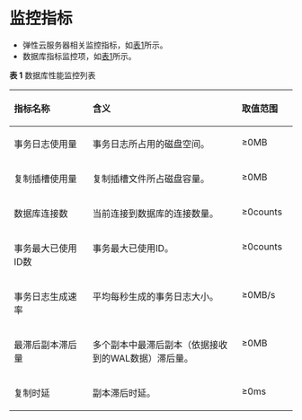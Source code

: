 # 监控指标<a name="zh-cn_topic_0045463706"></a>

-   弹性云服务器相关监控指标，如[表1](支持的监控指标.md#table2501556415126)所示。
-   数据库指标监控项，如[表1](#table1713309394622)所示。

**表 1**  数据库性能监控列表

<a name="table1713309394622"></a>
<table><thead align="left"><tr id="row4051084894640"><th class="cellrowborder" valign="top" width="27.79%" id="mcps1.2.4.1.1"><p id="p6558327694716"><a name="p6558327694716"></a><a name="p6558327694716"></a>指标名称</p>
</th>
<th class="cellrowborder" valign="top" width="52.65%" id="mcps1.2.4.1.2"><p id="p1064513594716"><a name="p1064513594716"></a><a name="p1064513594716"></a>含义</p>
</th>
<th class="cellrowborder" valign="top" width="19.56%" id="mcps1.2.4.1.3"><p id="p5694961594716"><a name="p5694961594716"></a><a name="p5694961594716"></a>取值范围</p>
</th>
</tr>
</thead>
<tbody><tr id="row1636834294622"><td class="cellrowborder" valign="top" width="27.79%" headers="mcps1.2.4.1.1 "><p id="p5076732794622"><a name="p5076732794622"></a><a name="p5076732794622"></a>事务日志使用量</p>
</td>
<td class="cellrowborder" valign="top" width="52.65%" headers="mcps1.2.4.1.2 "><p id="p1851285794622"><a name="p1851285794622"></a><a name="p1851285794622"></a>事务日志所占用的磁盘空间。</p>
</td>
<td class="cellrowborder" valign="top" width="19.56%" headers="mcps1.2.4.1.3 "><p id="p2314647694622"><a name="p2314647694622"></a><a name="p2314647694622"></a>≥0MB</p>
</td>
</tr>
<tr id="row2945631294622"><td class="cellrowborder" valign="top" width="27.79%" headers="mcps1.2.4.1.1 "><p id="p3715105494622"><a name="p3715105494622"></a><a name="p3715105494622"></a>复制插槽使用量</p>
</td>
<td class="cellrowborder" valign="top" width="52.65%" headers="mcps1.2.4.1.2 "><p id="p5644543494622"><a name="p5644543494622"></a><a name="p5644543494622"></a>复制插槽文件所占磁盘容量。</p>
</td>
<td class="cellrowborder" valign="top" width="19.56%" headers="mcps1.2.4.1.3 "><p id="p867740994622"><a name="p867740994622"></a><a name="p867740994622"></a>≥0MB</p>
</td>
</tr>
<tr id="row1759849394622"><td class="cellrowborder" valign="top" width="27.79%" headers="mcps1.2.4.1.1 "><p id="p1619180394622"><a name="p1619180394622"></a><a name="p1619180394622"></a>数据库连接数</p>
</td>
<td class="cellrowborder" valign="top" width="52.65%" headers="mcps1.2.4.1.2 "><p id="p3646763394622"><a name="p3646763394622"></a><a name="p3646763394622"></a>当前连接到数据库的连接数量。</p>
</td>
<td class="cellrowborder" valign="top" width="19.56%" headers="mcps1.2.4.1.3 "><p id="p108829694622"><a name="p108829694622"></a><a name="p108829694622"></a>≥0counts</p>
</td>
</tr>
<tr id="row5517056694622"><td class="cellrowborder" valign="top" width="27.79%" headers="mcps1.2.4.1.1 "><p id="p3963083794622"><a name="p3963083794622"></a><a name="p3963083794622"></a>事务最大已使用ID数</p>
</td>
<td class="cellrowborder" valign="top" width="52.65%" headers="mcps1.2.4.1.2 "><p id="p5598121794622"><a name="p5598121794622"></a><a name="p5598121794622"></a>事务最大已使用ID。</p>
</td>
<td class="cellrowborder" valign="top" width="19.56%" headers="mcps1.2.4.1.3 "><p id="p3818468994622"><a name="p3818468994622"></a><a name="p3818468994622"></a>≥0counts</p>
</td>
</tr>
<tr id="row5356870094622"><td class="cellrowborder" valign="top" width="27.79%" headers="mcps1.2.4.1.1 "><p id="p4409743094622"><a name="p4409743094622"></a><a name="p4409743094622"></a>事务日志生成速率</p>
</td>
<td class="cellrowborder" valign="top" width="52.65%" headers="mcps1.2.4.1.2 "><p id="p1512209794622"><a name="p1512209794622"></a><a name="p1512209794622"></a>平均每秒生成的事务日志大小。</p>
</td>
<td class="cellrowborder" valign="top" width="19.56%" headers="mcps1.2.4.1.3 "><p id="p1693035794622"><a name="p1693035794622"></a><a name="p1693035794622"></a>≥0MB/s</p>
</td>
</tr>
<tr id="row6130817694622"><td class="cellrowborder" valign="top" width="27.79%" headers="mcps1.2.4.1.1 "><p id="p6701523294622"><a name="p6701523294622"></a><a name="p6701523294622"></a>最滞后副本滞后量</p>
</td>
<td class="cellrowborder" valign="top" width="52.65%" headers="mcps1.2.4.1.2 "><p id="p5952469294622"><a name="p5952469294622"></a><a name="p5952469294622"></a>多个副本中最滞后副本（依据接收到的WAL数据）滞后量。</p>
</td>
<td class="cellrowborder" valign="top" width="19.56%" headers="mcps1.2.4.1.3 "><p id="p5677074194622"><a name="p5677074194622"></a><a name="p5677074194622"></a>≥0MB</p>
</td>
</tr>
<tr id="row4681001194622"><td class="cellrowborder" valign="top" width="27.79%" headers="mcps1.2.4.1.1 "><p id="p3351458694622"><a name="p3351458694622"></a><a name="p3351458694622"></a>复制时延</p>
</td>
<td class="cellrowborder" valign="top" width="52.65%" headers="mcps1.2.4.1.2 "><p id="p3032697894622"><a name="p3032697894622"></a><a name="p3032697894622"></a>副本滞后时延。</p>
</td>
<td class="cellrowborder" valign="top" width="19.56%" headers="mcps1.2.4.1.3 "><p id="p4056613894622"><a name="p4056613894622"></a><a name="p4056613894622"></a>≥0ms</p>
</td>
</tr>
</tbody>
</table>

